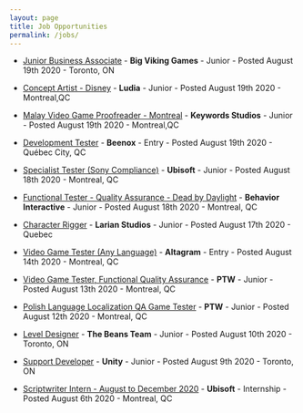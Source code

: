 ```yaml
---
layout: page
title: Job Opportunities
permalink: /jobs/
---
```


* [Junior Business Associate](https://www.bigvikinggames.com/careers/?bzid=916c9690cda5) - **Big Viking Games** - Junior - Posted August 19th 2020 - Toronto, ON

* [Concept Artist - Disney](https://jobs.smartrecruiters.com/Ludia/743999717640091-concept-artist-disney) - **Ludia** - Junior - Posted August 19th 2020 - Montreal,QC

* [Malay Video Game Proofreader - Montreal](https://www.linkedin.com/jobs/view/1998603773/) - **Keywords Studios** - Junior - Posted August 19th 2020 - Montreal,QC

* [Development Tester](https://careers.activision.com/job/ACPUUSR000272EXTERNAL/Testeur-de-d%C3%A9veloppement-Development-Tester-Beenox) - **Beenox** - Entry - Posted August 19th 2020 - Québec City, QC

* [Specialist Tester (Sony Compliance)](https://hitmarker.net/jobs/ubisoft-specialist-tester-sony-compliance-298175) - **Ubisoft** - Junior - Posted August 18th 2020 - Montreal, QC

* [Functional Tester - Quality Assurance - Dead by Daylight](https://neuvoo.ca/view/?id=180e3227ed19) - **Behavior Interactive** - Junior - Posted August 18th 2020 - Montreal, QC

* [Character Rigger](https://hitmarker.net/jobs/larian-studios-character-rigger-586892) - **Larian Studios** - Junior - Posted August 17th 2020 - Quebec

* [Video Game Tester (Any Language)](https://ca.indeed.com/viewjob?cmp=Altagram-Canada&jk=f6364d9ea6f08409) - **Altagram** - Entry - Posted August 14th 2020 - Montreal, QC

* [Video Game Tester, Functional Quality Assurance](https://careers.jobscore.com/careers/poletowin/jobs/video-game-tester-functional-quality-assurance-ctHQoAXr4r6PLtaKlTHq4W) - **PTW** - Junior - Posted August 13th 2020 - Montreal, QC

* [Polish Language Localization QA Game Tester](https://apply.workable.com/ptw-i/j/02E4FE4BE3/) - **PTW** - Junior - Posted August 12th 2020 - Montreal, QC

* [Level Designer](https://beans.humi.ca/job-board/level+design/2240) - **The Beans Team** - Junior - Posted August 10th 2020 - Toronto, ON

* [Support Developer](https://careers.unity.com/position/support-developer-d-veloppeur-support/2237769?gh_src=21cbbd281us) - **Unity** - Junior - Posted August 9th 2020 - Toronto, ON

* [Scriptwriter Intern - August to December 2020](https://jobs.smartrecruiters.com/Ubisoft2/743999716783486-scriptwriter-intern-august-to-december-2020) - **Ubisoft** - Internship - Posted August 6th 2020 - Montreal, QC